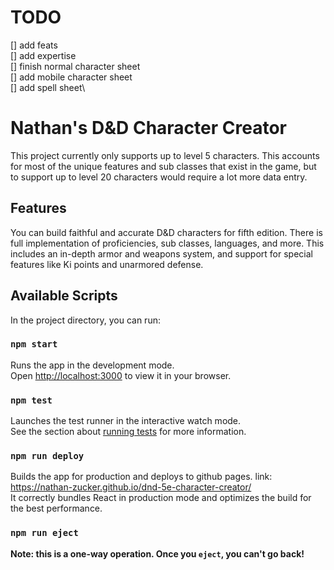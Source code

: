 
# TODO
[] add feats\
[] add expertise\
[] finish normal character sheet\
[] add mobile character sheet\
[] add spell sheet\


# **Nathan's D&D Character Creator**

This project currently only supports up to level 5 characters. This accounts for most of the unique features and sub classes that exist in the game, but to support up to level 20 characters would require a lot more data entry.

## Features

You can build faithful and accurate D&D characters for fifth edition. There is full implementation of proficiencies, sub classes, languages, and more. This includes an in-depth armor and weapons system, and support for special features like Ki points and unarmored defense.

## Available Scripts

In the project directory, you can run:

### `npm start`

Runs the app in the development mode.\
Open [http://localhost:3000](http://localhost:3000) to view it in your browser.

### `npm test`

Launches the test runner in the interactive watch mode.\
See the section about [running tests](https://facebook.github.io/create-react-app/docs/running-tests) for more information.

### `npm run deploy`

Builds the app for production and deploys to github pages. link: https://nathan-zucker.github.io/dnd-5e-character-creator/ \
It correctly bundles React in production mode and optimizes the build for the best performance.

### `npm run eject`

**Note: this is a one-way operation. Once you `eject`, you can't go back!**

